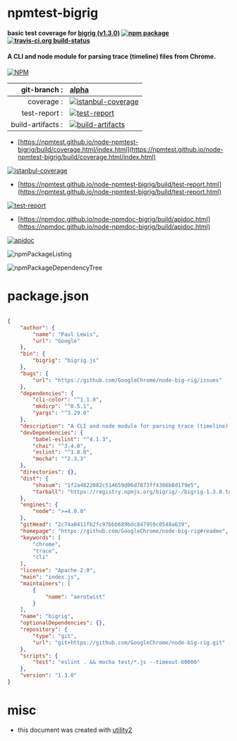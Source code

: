 # npmtest-bigrig

#### basic test coverage for  [bigrig (v1.3.0)](https://github.com/GoogleChrome/node-big-rig#readme)  [![npm package](https://img.shields.io/npm/v/npmtest-bigrig.svg?style=flat-square)](https://www.npmjs.org/package/npmtest-bigrig) [![travis-ci.org build-status](https://api.travis-ci.org/npmtest/node-npmtest-bigrig.svg)](https://travis-ci.org/npmtest/node-npmtest-bigrig)

#### A CLI and node module for parsing trace (timeline) files from Chrome.

[![NPM](https://nodei.co/npm/bigrig.png?downloads=true&downloadRank=true&stars=true)](https://www.npmjs.com/package/bigrig)

| git-branch : | [alpha](https://github.com/npmtest/node-npmtest-bigrig/tree/alpha)|
|--:|:--|
| coverage : | [![istanbul-coverage](https://npmtest.github.io/node-npmtest-bigrig/build/coverage.badge.svg)](https://npmtest.github.io/node-npmtest-bigrig/build/coverage.html/index.html)|
| test-report : | [![test-report](https://npmtest.github.io/node-npmtest-bigrig/build/test-report.badge.svg)](https://npmtest.github.io/node-npmtest-bigrig/build/test-report.html)|
| build-artifacts : | [![build-artifacts](https://npmtest.github.io/node-npmtest-bigrig/glyphicons_144_folder_open.png)](https://github.com/npmtest/node-npmtest-bigrig/tree/gh-pages/build)|

- [https://npmtest.github.io/node-npmtest-bigrig/build/coverage.html/index.html](https://npmtest.github.io/node-npmtest-bigrig/build/coverage.html/index.html)

[![istanbul-coverage](https://npmtest.github.io/node-npmtest-bigrig/build/screenCapture.buildCi.browser.%252Ftmp%252Fbuild%252Fcoverage.lib.html.png)](https://npmtest.github.io/node-npmtest-bigrig/build/coverage.html/index.html)

- [https://npmtest.github.io/node-npmtest-bigrig/build/test-report.html](https://npmtest.github.io/node-npmtest-bigrig/build/test-report.html)

[![test-report](https://npmtest.github.io/node-npmtest-bigrig/build/screenCapture.buildCi.browser.%252Ftmp%252Fbuild%252Ftest-report.html.png)](https://npmtest.github.io/node-npmtest-bigrig/build/test-report.html)

- [https://npmdoc.github.io/node-npmdoc-bigrig/build/apidoc.html](https://npmdoc.github.io/node-npmdoc-bigrig/build/apidoc.html)

[![apidoc](https://npmdoc.github.io/node-npmdoc-bigrig/build/screenCapture.buildCi.browser.%252Ftmp%252Fbuild%252Fapidoc.html.png)](https://npmdoc.github.io/node-npmdoc-bigrig/build/apidoc.html)

![npmPackageListing](https://npmtest.github.io/node-npmtest-bigrig/build/screenCapture.npmPackageListing.svg)

![npmPackageDependencyTree](https://npmtest.github.io/node-npmtest-bigrig/build/screenCapture.npmPackageDependencyTree.svg)



# package.json

```json

{
    "author": {
        "name": "Paul Lewis",
        "url": "Google"
    },
    "bin": {
        "bigrig": "bigrig.js"
    },
    "bugs": {
        "url": "https://github.com/GoogleChrome/node-big-rig/issues"
    },
    "dependencies": {
        "cli-color": "^1.1.0",
        "mkdirp": "^0.5.1",
        "yargs": "^3.29.0"
    },
    "description": "A CLI and node module for parsing trace (timeline) files from Chrome.",
    "devDependencies": {
        "babel-eslint": "^4.1.3",
        "chai": "^3.4.0",
        "eslint": "^1.8.0",
        "mocha": "^2.3.3"
    },
    "directories": {},
    "dist": {
        "shasum": "1f2a4822082c514659d06d7873ff4386b0d179e5",
        "tarball": "https://registry.npmjs.org/bigrig/-/bigrig-1.3.0.tgz"
    },
    "engines": {
        "node": ">=4.0.0"
    },
    "gitHead": "2c74a0411fb2fc97bbb689bdc847959c0548a639",
    "homepage": "https://github.com/GoogleChrome/node-big-rig#readme",
    "keywords": [
        "chrome",
        "trace",
        "cli"
    ],
    "license": "Apache-2.0",
    "main": "index.js",
    "maintainers": [
        {
            "name": "aerotwist"
        }
    ],
    "name": "bigrig",
    "optionalDependencies": {},
    "repository": {
        "type": "git",
        "url": "git+https://github.com/GoogleChrome/node-big-rig.git"
    },
    "scripts": {
        "test": "eslint . && mocha test/*.js --timeout 60000"
    },
    "version": "1.3.0"
}
```



# misc
- this document was created with [utility2](https://github.com/kaizhu256/node-utility2)
